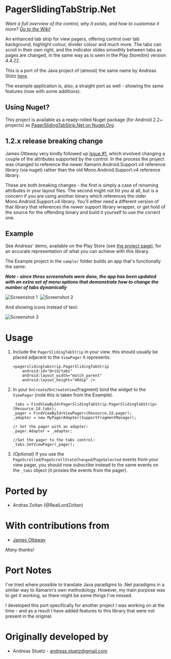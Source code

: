 PagerSlidingTabStrip.Net
========================

*Want a full overview of the control, why it exists, and how to customise it more? [Go to the Wiki!](https://github.com/LordZoltan/PagerSlidingTabStrip.Net/wiki)*

An enhanced tab strip for view pagers, offering control over tab background, highlight colour, divider colour and
much more.  The tabs can scroll in their own right, and the indicator slides smoothly between tabs as pages are changed,
in the same way as is seen in the Play Store(tm) version 4.4.22.

This is a port of the Java project of (almost) the same name by Andreas Stütz [here][1].

The example application is, also, a straight port as well - showing the same features (now with some additions).

Using Nuget?
------------

This project is available as a ready-rolled Nuget package (for Android 2.2+ projects) as [PagerSlidingTabStrip.Net on Nuget.Org](https://www.nuget.org/packages/PagerSlidingTabStrip.Net/).

1.2.x release breaking change
-----------------------------

James Ottaway very kindly followed up [Issue #1](https://github.com/LordZoltan/PagerSlidingTabStrip.Net/issues/1), which involved changing a couple of the attributes supported
by the control.  In the process the project was changed to reference the newer Xamarin.Android.Support.v4 reference library (via nuget) rather than the old Mono.Android.Support.v4
reference library.

These are both breaking changes - the first is simply a case of renaming attributes in your layout files.  The second might not hit you at all, but is a
concern if you are using another binary which references the older Mono.Android.Support.v4 library.  You'll either need a different version of that library
that references the newer support library wrapper, or get hold of the source for the offending binary and build it yourself to use the correct one.

Example
-------

See Andreas' demo, available on the Play Store (see [the project page][1]), for an accurate representation of what you can achieve with this library.

The Example project in the `sample/` folder builds an app that's functionally the same:

***Note - since these screenshots were done, the app has been updated with an extra set of menu options that demonstrate
how to change the number of tabs dynamically***

![Screenshot 1](https://lh3.googleusercontent.com/-FD9ojqMXcXQ/UouTWmzifII/AAAAAAAAAJw/8Ay-30fethQ/w306-h544-no/psts1.jpg)
&nbsp;![Screenshot 2](https://lh5.googleusercontent.com/-NIUMGzKWNaY/UouTW5JLOnI/AAAAAAAAAJQ/dbBgmlAOui4/w306-h544-no/psts2.jpg)

And showing icons instead of text:

![Screenshot 3](https://lh6.googleusercontent.com/-vSntr39cEF0/UouY1r8ViBI/AAAAAAAAAKA/8Igj2dzuerE/w306-h544-no/psts3.jpg)

[1]:https://github.com/astuetz/PagerSlidingTabStrip

Usage
=====

 1. Include the `PagerSlidingTabStrip` in your view.  this should usually be placed adjacent to the `ViewPager` it represents:

		<pagerslidingtabstrip.PagerSlidingTabStrip
			android:id="@+id/tabs"
			android:layout_width="match_parent"
			android:layout_height="48dip" />
 
 2. In your `OnCreate`/`OnCreateView`(fragment) bind the widget to the `ViewPager` (note this is taken from the Example).

		_tabs = FindViewById<PagerSlidingTabStrip.PagerSlidingTabStrip>(Resource.Id.tabs);
		_pager = FindViewById<ViewPager>(Resource.Id.pager);
		_adapter = new MyPagerAdapter(SupportFragmentManager);

		// Set the pager with an adapter:
		_pager.Adapter = _adapter;

		//Set the pager to the tabs control:
		_tabs.SetViewPager(_pager);

 3. *(Optional)* If you use the `PageScrolled`/`PageScrollStateChanged`/`PageSelected` events from your view pager, you should 
now subscribe instead to the same events on the `_tabs` object (it proxies the events from the pager).

Ported by
=========

 * Andras Zoltan (@RealLordZoltan)

With contributions from
=======================

 * [James Ottaway](https://github.com/jamesottaway)

*Many thanks!*

Port Notes
==========

I've tried where possible to translate Java paradigms to .Net paradigms in a similar way to Xamarin's own methodology.  However,
my main purpose was to get it working, so there might be some things I've missed.

I developed this port specifically for another project I was working on at the time - and as a result I have added features to this library
that were not present in the original.

Originally developed by
=======================

 * Andreas Stuetz - <andreas.stuetz@gmail.com>
